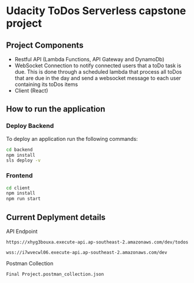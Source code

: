# Udacity ToDos Serverless capstone project

## Project Components
- Restful API (Lambda Functions, API Gateway and DynamoDb)
- WebSocket Connection to notify connected users that a toDo task is due. This is done through a scheduled lambda that process all toDos that are due in the day and send a websocket message to each user containing its toDos items
- Client (React)

## How to run the application
### Deploy Backend
To deploy an application run the following commands:

```bash
cd backend
npm install
sls deploy -v
````
### Frontend
```bash
cd client
npm install
npm run start
```

## Current Deplyment details
API Endpoint
```
https://xhyg3bouxa.execute-api.ap-southeast-2.amazonaws.com/dev/todos

wss://i7wvecwl06.execute-api.ap-southeast-2.amazonaws.com/dev
```
Postman Collection
```
Final Project.postman_collection.json
```